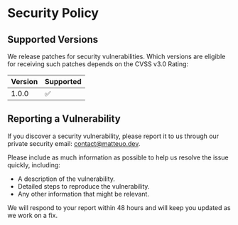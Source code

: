 # Security Policy

## Supported Versions

We release patches for security vulnerabilities. Which versions are eligible for receiving such patches depends on the CVSS v3.0 Rating:

| Version | Supported          |
| ------- | ------------------ |
| 1.0.0   | :white_check_mark: |

## Reporting a Vulnerability

If you discover a security vulnerability, please report it to us through our private security email: [contact@matteuo.dev](mailto:contact@matteuo.dev).

Please include as much information as possible to help us resolve the issue quickly, including:

- A description of the vulnerability.
- Detailed steps to reproduce the vulnerability.
- Any other information that might be relevant.

We will respond to your report within 48 hours and will keep you updated as we work on a fix.